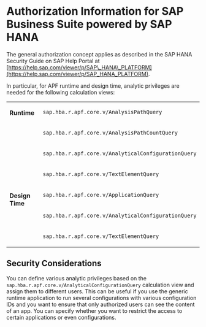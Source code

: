 <!-- loioacac7720748646508c431036f2a9532d -->

# Authorization Information for SAP Business Suite powered by SAP HANA

The general authorization concept applies as described in the SAP HANA Security Guide on SAP Help Portal at [https://help.sap.com/viewer/p/SAP\_HANA\_PLATFORM](https://help.sap.com/viewer/p/SAP_HANA_PLATFORM).

In particular, for APF runtime and design time, analytic privileges are needed for the following calculation views:


<table>
<tr>
<td valign="top" rowspan="4">

**Runtime**



</td>
<td valign="top">

`sap.hba.r.apf.core.v/AnalysisPathQuery`



</td>
</tr>
<tr>
<td valign="top">

`sap.hba.r.apf.core.v/AnalysisPathCountQuery`



</td>
</tr>
<tr>
<td valign="top">

`sap.hba.r.apf.core.v/AnalyticalConfigurationQuery`



</td>
</tr>
<tr>
<td valign="top">

`sap.hba.r.apf.core.v/TextElementQuery`



</td>
</tr>
<tr>
<td valign="top" rowspan="3">

**Design Time**



</td>
<td valign="top">

`sap.hba.r.apf.core.v/ApplicationQuery`



</td>
</tr>
<tr>
<td valign="top">

`sap.hba.r.apf.core.v/AnalyticalConfigurationQuery`



</td>
</tr>
<tr>
<td valign="top">

`sap.hba.r.apf.core.v/TextElementQuery`



</td>
</tr>
</table>



## Security Considerations

You can define various analytic privileges based on the `sap.hba.r.apf.core.v/AnalyticalConfigurationQuery` calculation view and assign them to different users. This can be useful if you use the generic runtime application to run several configurations with various configuration IDs and you want to ensure that only authorized users can see the content of an app. You can specify whether you want to restrict the access to certain applications or even configurations.

